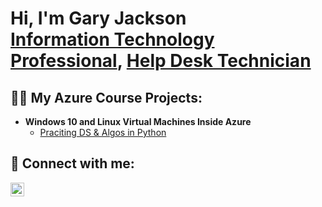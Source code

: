 <h1>Hi, I'm Gary Jackson <br/><a href="https://github.com/techguy24jackson">Information Technology Professional</a>, <a href="https://www.linkedin.com/in/gary-jackson-4072bb275/">Help Desk Technician</a>

<h2>👨‍💻 My Azure Course Projects:</h2>

- <b>Windows 10 and Linux Virtual Machines Inside Azure</b>
  - [Praciting DS & Algos in Python](https://github.com/joshmadakor1/Algorithms-Practice)




<h2> 🤳 Connect with me:</h2>

[<img align="left" alt="Gary-Jackson-4072bb275 | LinkedIn" width="22px" src="https://cdn.jsdelivr.net/npm/simple-icons@v3/icons/linkedin.svg" />][linkedin]



[linkedin]: https://linkedin.com/in/gary-jackson-4072bb275





